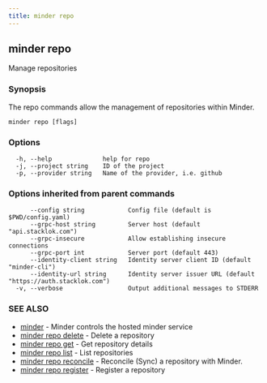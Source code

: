 ```yaml
---
title: minder repo
---
```

## minder repo

Manage repositories

### Synopsis

The repo commands allow the management of repositories within Minder.

```
minder repo [flags]
```

### Options

```
  -h, --help              help for repo
  -j, --project string    ID of the project
  -p, --provider string   Name of the provider, i.e. github
```

### Options inherited from parent commands

```
      --config string            Config file (default is $PWD/config.yaml)
      --grpc-host string         Server host (default "api.stacklok.com")
      --grpc-insecure            Allow establishing insecure connections
      --grpc-port int            Server port (default 443)
      --identity-client string   Identity server client ID (default "minder-cli")
      --identity-url string      Identity server issuer URL (default "https://auth.stacklok.com")
  -v, --verbose                  Output additional messages to STDERR
```

### SEE ALSO

* [minder](minder.md)	 - Minder controls the hosted minder service
* [minder repo delete](minder_repo_delete.md)	 - Delete a repository
* [minder repo get](minder_repo_get.md)	 - Get repository details
* [minder repo list](minder_repo_list.md)	 - List repositories
* [minder repo reconcile](minder_repo_reconcile.md)	 - Reconcile (Sync) a repository with Minder.
* [minder repo register](minder_repo_register.md)	 - Register a repository

